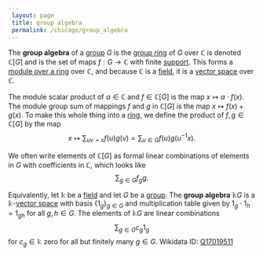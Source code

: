 ```yaml
---
 layout: page
 title: group algebra
 permalink: /chicago/group_algebra
---
```

The **group algebra** of a [group](https://mathgloss.github.io/MathGloss/group) $G$ is the [group ring](https://mathgloss.github.io/MathGloss/group_ring) of $G$ over $\mathbb C$ is denoted $\mathbb C[G]$ and is the set of maps $f:G\to \mathbb C$ with finite [support](https://mathgloss.github.io/MathGloss/support). This forms a [module over a ring](https://mathgloss.github.io/MathGloss/module_over_a_ring) over $\mathbb C$, and because $\mathbb C$ is a [field](https://mathgloss.github.io/MathGloss/field), it is a [vector space](https://mathgloss.github.io/MathGloss/vector_space) over $\mathbb C$. 

The module scalar product of $\alpha\in \mathbb C$ and $f\in \mathbb C[G]$ is the map $x\mapsto \alpha\cdot f(x)$. The module group sum of mappings $f$ and $g$ in $\mathbb C[G]$ is the map $x\mapsto f(x)+g(x)$. To make this whole thing into a [ring](https://mathgloss.github.io/MathGloss/ring), we define the product of $f,g\in \mathbb C[G]$ by the map$$x\mapsto \sum_{uv=x} f(u)g(v) = \sum_{u\in G} f(u)g(u^{-1}x).$$

We often write elements of $\mathbb C[G]$ as formal linear combinations of elements in $G$ with coefficients in $\mathbb C$, which looks like $$\sum_{g\in G} f_gg.$$ [](https://mathgloss.github.io/MathGloss/notes/class_notes/MATH_26700/Lecture_11)

Equivalently, let $\mathbb k$ be a [field](https://mathgloss.github.io/MathGloss/field) and let $G$ be a [group](https://mathgloss.github.io/MathGloss/group). The **group algebra** $\mathbb k G$ is a $\mathbb k$-[vector space](https://mathgloss.github.io/MathGloss/vector_space) with basis $\{1_g\}_{g\in G}$ and multiplication table given by $1_g\cdot 1_h = 1_{gh}$ for all $g,h\in G$. The elements of $\mathbb kG$ are linear combinations $$\sum_{g\in G} c_g1_g$$ for $c_g \in\mathbb k$ zero for all but finitely many $g\in G$.  [](https://mathgloss.github.io/MathGloss/Prof-Provided_notes)
Wikidata ID: [Q17019511](https://www.wikidata.org/wiki/Q17019511)